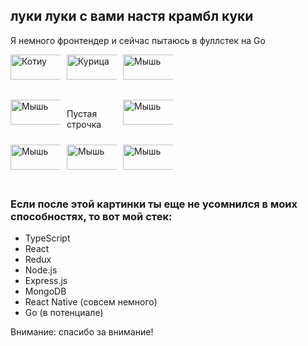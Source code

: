 ## луки луки с вами настя крамбл куки

Я немного фронтендер и сейчас пытаюсь в фуллстек на Go

<div style="display: grid; grid-template-columns: repeat(3, 80px); grid-template-rows: repeat(3, 1fr); grid-gap: 10px; width: fit-content;">
  <img src="https://i.pinimg.com/736x/e2/67/7d/e2677d29af3debed17ef017ab2eb25ba.jpg" alt="Котиу" width="90" height="40">
  <img src="https://i.pinimg.com/1200x/1f/2a/ef/1f2aef68c861e5b1f1b75099194852f2.jpg" alt="Курица" width="90" height="40">
  <img src="https://i.pinimg.com/736x/b5/45/9e/b5459ea29424e4cf783ebae57d2d7ae2.jpg" alt="Мышь" width="90" height="40">
  
  <img src="https://i.pinimg.com/736x/b5/45/9e/b5459ea29424e4cf783ebae57d2d7ae2.jpg" alt="Мышь" width="90" height="40">
  <p>Пустая строчка</p>
  <img src="https://i.pinimg.com/736x/b5/45/9e/b5459ea29424e4cf783ebae57d2d7ae2.jpg" alt="Мышь" width="90" height="40">
  
  <img src="https://i.pinimg.com/736x/b5/45/9e/b5459ea29424e4cf783ebae57d2d7ae2.jpg" alt="Мышь" width="90" height="40">
  <img src="https://i.pinimg.com/736x/b5/45/9e/b5459ea29424e4cf783ebae57d2d7ae2.jpg" alt="Мышь" width="90" height="40">
  <img src="https://i.pinimg.com/736x/b5/45/9e/b5459ea29424e4cf783ebae57d2d7ae2.jpg" alt="Мышь" width="90" height="40">
</div>

### Если после этой картинки ты еще не усомнился в моих способностях, то вот мой стек:
- TypeScript
- React
- Redux
- Node.js
- Express.js
- MongoDB
- React Native (совсем немного)
- Go (в потенциале)

Внимание: спасибо за внимание!

